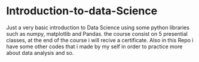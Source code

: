 # Introduction-to-data-Science
Just a very basic introduction to Data Science using some python libraries such as numpy, matplotlib and Pandas.
the course consist on 5 presential classes, at the end of the course i will recive a certificate. 
Also in this Repo i have some other codes that i made by my self in order to practice more about data analysis and so.

